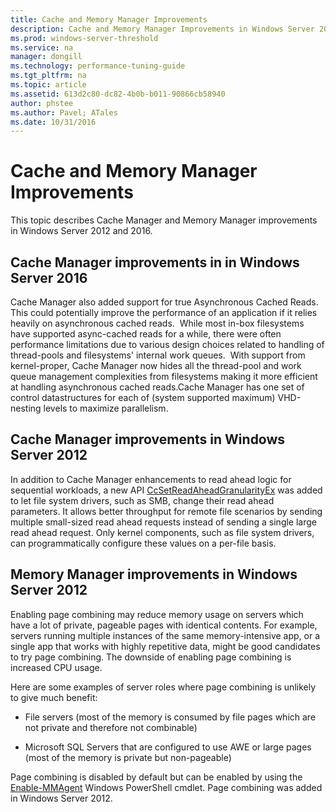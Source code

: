 ```yaml
---
title: Cache and Memory Manager Improvements
description: Cache and Memory Manager Improvements in Windows Server 2016
ms.prod: windows-server-threshold
ms.service: na
manager: dongill
ms.technology: performance-tuning-guide
ms.tgt_pltfrm: na
ms.topic: article
ms.assetid: 613d2c80-dc82-4b0b-b011-90866cb58940
author: phstee
ms.author: Pavel; ATales
ms.date: 10/31/2016
---
```


# Cache and Memory Manager Improvements

This topic describes Cache Manager and Memory Manager improvements in Windows Server 2012 and 2016.

## Cache Manager improvements in in Windows Server 2016
Cache Manager also added support for true Asynchronous Cached Reads.
This could potentially improve the performance of an application if it relies heavily on asynchronous cached reads.  While most in-box filesystems have supported async-cached reads for a while, there were often performance limitations due to various design choices related to handling of thread-pools and filesystems' internal work queues.  With support from kernel-proper, Cache Manager now hides all the thread-pool and work queue management complexities from filesystems making it more efficient at handling asynchronous cached reads.Cache Manager has one set of control datastructures for each of (system supported maximum) VHD-nesting levels to maximize parallelism.


## Cache Manager improvements in Windows Server 2012
In addition to Cache Manager enhancements to read ahead logic for sequential workloads, a new API [CcSetReadAheadGranularityEx](http://msdn.microsoft.com/library/windows/hardware/hh406341.aspx) was added to let file system drivers, such as SMB, change their read ahead parameters. It allows better throughput for remote file scenarios by sending multiple small-sized read ahead requests instead of sending a single large read ahead request. Only kernel components, such as file system drivers, can programmatically configure these values on a per-file basis.

## Memory Manager improvements in Windows Server 2012
Enabling page combining may reduce memory usage on servers which have a lot of private, pageable pages with identical contents. For example, servers running multiple instances of the same memory-intensive app, or a single app that works with highly repetitive data, might be good candidates to try page combining. The downside of enabling page combining is increased CPU usage.

Here are some examples of server roles where page combining is unlikely to give much benefit:

-   File servers (most of the memory is consumed by file pages which are not private and therefore not combinable)

-   Microsoft SQL Servers that are configured to use AWE or large pages (most of the memory is private but non-pageable)

Page combining is disabled by default but can be enabled by using the [Enable-MMAgent](http://technet.microsoft.com/library/jj658954.aspx) Windows PowerShell cmdlet. Page combining was added in Windows Server 2012.
